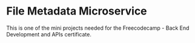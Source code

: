 # File Metadata Microservice

This is one of the mini projects needed for the
Freecodecamp - Back End Development and APIs certificate.